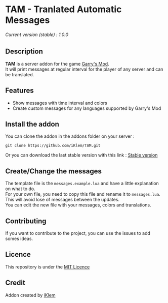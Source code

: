# TAM - Tranlated Automatic Messages
###### Current version (stable) : 1.0.0

## Description
__TAM__ is a server addon for the game [Garry's Mod](http://www.garrysmod.com/).  
It will print messages at regular interval for the player of any server and can be translated.  

## Features
* Show messages with time interval and colors
* Create custom messages for any languages supported by Garry's Mod

## Install the addon
You can clone the addon in the addons folder on your server :  

    git clone https://github.com/iKlem/TAM.git

Or you can download the last stable version with this link : [Stable version](https://github.com/iKlem/TAM/releases/latest)

## Create/Change the messages
The template file is the `messages.example.lua` and have a little explanation on what to do.  
For your own file, you need to copy this file and rename it to `messages.lua`. This will avoid lose of messages between the updates.  
You can edit the new file with your messages, colors and translations.

## Contributing
If you want to contribute to the project, you can use the issues to add somes ideas.

## Licence
This repository is under the [MIT Licence](https://github.com/iKlem/TAM/blob/master/LICENSE)

## Credit
Addon created by [iKlem](https://github.com/iKlem)
